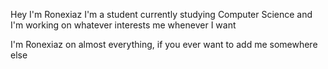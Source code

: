 Hey I'm Ronexiaz
I'm a student currently studying Computer Science and I'm working on whatever interests me whenever I want

I'm Ronexiaz on almost everything, if you ever want to add me somewhere else

<!---
Ronexiaz/Ronexiaz is a ✨ special ✨ repository because its `README.md` (this file) appears on your GitHub profile.
You can click the Preview link to take a look at your changes.
--->
